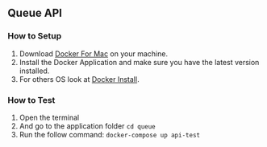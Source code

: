 ## Queue API

### How to Setup

1. Download [Docker For Mac](https://docs.docker.com/docker-for-mac/) on your machine.
2. Install the Docker Application and make sure you have the latest version installed.
3. For others OS look at [Docker Install](https://docs.docker.com/compose/install/).


### How to Test

1. Open the terminal
3. And go to the application folder ```cd queue```
4. Run the follow command: ```docker-compose up api-test```